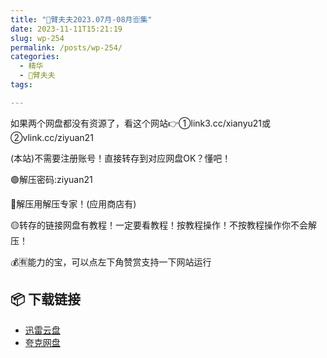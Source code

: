 ```yaml
---
title: "🌸臂夫夫2023.07月-08月🈴集"
date: 2023-11-11T15:21:19
slug: wp-254
permalink: /posts/wp-254/
categories:
  - 精华
  - 🌸臂夫夫
tags:

---
```


如果两个网盘都没有资源了，看这个网站👉①link3.cc/xianyu21或②vlink.cc/ziyuan21

(本站)不需要注册账号！直接转存到对应网盘OK？懂吧！

🟢解压密码:ziyuan21

🔵解压用解压专家！(应用商店有)

🟡转存的链接网盘有教程！一定要看教程！按教程操作！不按教程操作你不会解压！

💰🈶能力的宝，可以点左下角赞赏支持一下网站运行

## 📦 下载链接
- [迅雷云盘](https://blziyuan21.com/pay-download/254?key=a4f6e450f8&down_id=0)
- [夸克网盘](https://blziyuan21.com/pay-download/254?key=a4f6e450f8&down_id=1)

